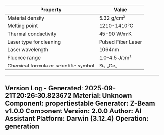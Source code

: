 | Property | Value |
|----------|-------|
| Material density | 5.32 g/cm³ |
| Melting point | 1210-1410°C |
| Thermal conductivity | 45-90 W/m·K |
| Laser type for cleaning | Pulsed Fiber Laser |
| Laser wavelength | 1064nm |
| Fluence range | 1.0–4.5 J/cm² |
| Chemical formula or scientific symbol | Si₁₋ₓGeₓ |


---
Version Log - Generated: 2025-09-21T20:26:30.823672
Material: Unknown
Component: propertiestable
Generator: Z-Beam v1.0.0
Component Version: 2.0.0
Author: AI Assistant
Platform: Darwin (3.12.4)
Operation: generation
---